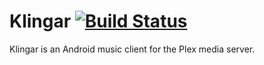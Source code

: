 Klingar [![Build Status](https://travis-ci.org/simonnorberg/klingar.svg?branch=master)](https://travis-ci.org/simonnorberg/klingar)
=======

Klingar is an Android music client for the Plex media server.
